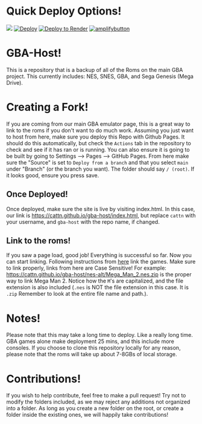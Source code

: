 # Quick Deploy Options!
[<img src="https://www.netlify.com/img/deploy/button.svg">](https://app.netlify.com/start/deploy?repository=https://github.com/Cattn/gba-host)
[![Deploy](https://www.herokucdn.com/deploy/button.svg)](https://heroku.com/deploy?template=https://github.com/Cattn/gba-host)
[![Deploy to Render](https://render.com/images/deploy-to-render-button.svg)](https://render.com/deploy?repo=https://github.com/Cattn/gba-host)
[![amplifybutton](https://oneclick.amplifyapp.com/button.svg)](https://console.aws.amazon.com/amplify/home#/deploy?repo=https://github.com/Cattn/gba-host)


# GBA-Host!
This is a repository that is a backup of all of the Roms on the main GBA project. This currently includes: NES, SNES, GBA, and Sega Genesis (Mega Drive). 

# Creating a Fork!
If you are coming from our main GBA emulator page, this is a great way to link to the roms if you don't want to do much work. Assuming you just want to host from here, make sure you deploy this Repo with Github Pages. It should do this automatically, but check the `Actions` tab in the repository to check and see if it has ran or is running. You can also ensure it is going to be built by going to Settings --> Pages --> GitHub Pages. From here make sure the "Source" is set to `Deploy from a branch` and that you select `main` under "Branch" (or the branch you want). The folder should say `/ (root)`. If it looks good, ensure you press save.

## Once Deployed!
Once deployed, make sure the site is live by visiting index.html. In this case, our link is https://cattn.github.io/gba-host/index.html, but replace `cattn` with your username, and `gba-host` with the repo name, if changed. 

## Link to the roms!
If you saw a page load, good job! Everything is successful so far. Now you can start linking. Following instructions from [here](https://github.com/Cattn/gba/blob/gh-pages/docs/UltimateGuide.md) link the games. Make sure to link properly, links from here are Case Sensitive! For example: https://cattn.github.io/gba-host/nes-alt/Mega_Man_2.nes.zip is the proper way to link Mega Man 2. Notice how the `M`'s are capitalized, and the file extension is also included (`.nes` is NOT the file extension in this case. It is `.zip` Remember to look at the entire file name and path.). 

# Notes!
Please note that this may take a long time to deploy. Like a really long time. GBA games alone make deployment 25 mins, and this include more consoles. 
If you choose to clone this repository locally for any reason, please note that the roms will take up about 7-8GBs of local storage. 

# Contributions! 
If you wish to help contribute, feel free to make a pull request! Try not to modify the folders included, as we may reject any additions not organized into a folder. As long as you create a new folder on the root, or create a folder inside the existing ones, we will happily take contributions!
